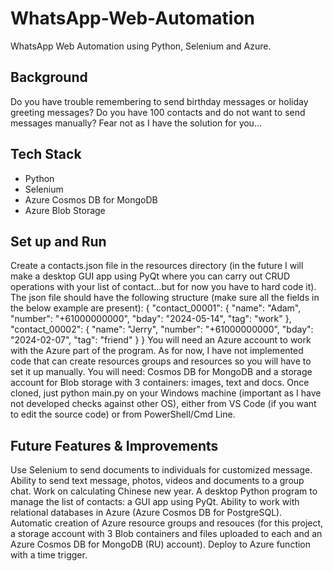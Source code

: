 # WhatsApp-Web-Automation
WhatsApp Web Automation using Python, Selenium and Azure.

## Background
Do you have trouble remembering to send birthday messages or holiday greeting messages? Do you have 100 contacts and do not want to send messages manually? Fear not as I have the solution for you...

## Tech Stack
- Python
- Selenium
- Azure Cosmos DB for MongoDB
- Azure Blob Storage

## Set up and Run
Create a contacts.json file in the resources directory (in the future I will make a desktop GUI app using PyQt where you can carry out CRUD operations with your list of contact...but for now you have to hard code it). The json file should have the following structure (make sure all the fields in the below example are present):
{
  "contact_00001": {
    "name": "Adam",
    "number": "+61000000000",
    "bday": "2024-05-14",
    "tag": "work"
  },
  "contact_00002": {
    "name": "Jerry",
    "number": "+61000000000",
    "bday": "2024-02-07",
    "tag": "friend"
  }
}
You will need an Azure account to work with the Azure part of the program. As for now, I have not implemented code that can create resources groups and resources so you will have to set it up manually. You will need: Cosmos DB for MongoDB and a storage account for Blob storage with 3 containers: images, text and docs.
Once cloned, just python main.py on your Windows machine (important as I have not developed checks against other OS), either from VS Code (if you want to edit the source code) or from PowerShell/Cmd Line.

## Future Features & Improvements
Use Selenium to send documents to individuals for customized message.
Ability to send text message, photos, videos and documents to a group chat.
Work on calculating Chinese new year.
A desktop Python program to manage the list of contacts: a GUI app using PyQt.
Ability to work with relational databases in Azure (Azure Cosmos DB for PostgreSQL).
Automatic creation of Azure resource groups and resouces (for this project, a storage account with 3 Blob containers and files uploaded to each and an Azure Cosmos DB for MongoDB (RU) account).
Deploy to Azure function with a time trigger.
